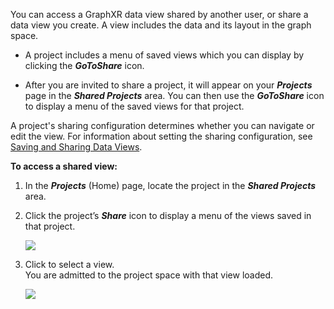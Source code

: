 You can access a GraphXR data view shared by another user, or share a data view you create. A view includes the data and its layout in the graph space.

*   A project includes a menu of saved views which you can display by clicking the _**GoToShare**_ icon.
    
*   After you are invited to share a project, it will appear on your _**Projects**_ page in the _**Shared Projects**_ area. You can then use the _**GoToShare**_ icon to display a menu of the saved views for that project.
    

A project's sharing configuration determines whether you can navigate or edit the view. For information about setting the sharing configuration, see [Saving and Sharing Data Views](https://kineviz.atlassian.net/wiki/spaces/~5fb2d973d670b8006e5d6cbd/pages/1719535661/Saving+and+Sharing+Data+Views).

**To access a shared view:**

1.  In the _**Projects**_ (Home) page, locate the project in the _**Shared Projects**_ area.
    
2.  Click the project’s _**Share**_ icon to display a menu of the views saved in that project.
    
    ![](https://kineviz.atlassian.net/wiki/download/attachments/1719535345/02_04_01_SharedProjectMenu720.png?api=v2)
3.  Click to select a view.  
    You are admitted to the project space with that view loaded.
    
    ![](https://kineviz.atlassian.net/wiki/download/attachments/1719535345/02_04_02_SharedView1920.png?api=v2)